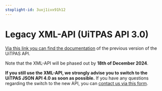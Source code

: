 ```yaml
---
stoplight-id: 3uxj1ivx91h12
---
```


# Legacy XML-API (UiTPAS API 3.0)

[Via this link you can find the documentation](https://files.uitpas.be/xml-api/index.html) of the previous version of the UiTPAS API.

Note that the XML-API will be phased out by **18th of December 2024**.

**If you still use the XML-API, we strongly advise you to switch to the UiTPAS JSON API 4.0 as soon as possible.** If you have any questions regarding the switch to the new API, you can [contact us via this form](https://forms.gle/CDdJfmeuNocYPSRc9).
